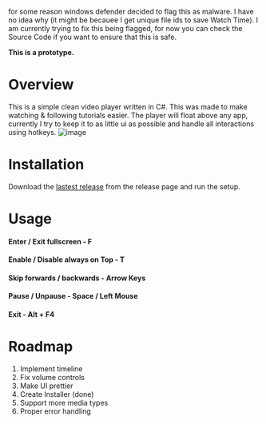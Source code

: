 for some reason windows defender decided to flag this as malware. I have no idea why (it might be becauee I get unique file ids to save Watch Time). I am currently trying to fix this being flagged, for now you can check the Source Code if you want to ensure that this is safe.


**This is a prototype.**

# Overview
This is a simple clean video player written in C#. This was made to make watching & following tutorials easier.
The player will float above any app,
currently I try to keep it to as little ui as possible and handle all interactions using hotkeys.
![image](https://github.com/2latemc/VideoPlayer/assets/89020720/00cfe80b-71da-41f8-83fc-6c24a6d7699d)


# Installation

Download the [lastest release](https://github.com/2latemc/VideoPlayer/releases) from the release page and run the setup. 


# Usage

#### Enter / Exit fullscreen - F

#### Enable / Disable always on Top - T
#### Skip forwards / backwards - Arrow Keys
#### Pause / Unpause - Space / Left Mouse
#### Exit - Alt + F4

# Roadmap
1. Implement timeline
2. Fix volume controls
3. Make UI prettier
4. Create Installer (done)
5. Support more media types
6. Proper error handling
